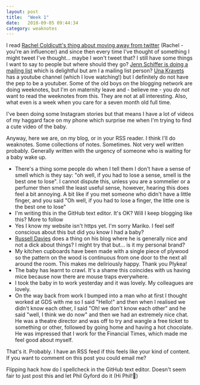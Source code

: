```yaml
---
layout: post
title:  "Week 1"
date:   2018-09-05 09:44:34
category: weaknotes
---
```


I read [Rachel Coldicutt's thing about moving away from twitter](https://medium.com/@rachelcoldicutt/bye-bye-birdie-a-week-without-tweets-48b31e89336d) (Rachel - you're an influencer) and since then every time I've thought of something I might tweet I've thought... maybe I won't tweet that? I still have some things I want to say to people but where should they go? [Jenn Schiffer is doing a mailing list](https://jennmoney.us8.list-manage.com/subscribe?u=f74a824f6424f5f5819ec0f77&id=738ef47ea4) which is delightful but am I a mailing list person? [Una Kravets](https://www.youtube.com/channel/UCJnidRIv3o1hf_YBWjKFljg) has a youtube channel (which I love watching!) but I definitely do not have the pep to be a youtuber. Some of the old boys on the blogging network are doing weeknotes, but I'm on maternity leave and - believe me - you *do not* want to read the weeknotes from this. They are not at all interesting. Also, what even is a week when you care for a seven month old full time.

I've been doing some Instagram stories but that means I have a lot of videos of my haggard face on my phone which surprise me when I'm trying to find a cute video of the baby.

Anyway, here we are, on my blog, or in your RSS reader. I think I'll do weaknotes. Some collections of notes. Sometimes. Not very well written probably. Generally written with the urgency of someone who is waiting for a baby wake up.

* There's a thing some people do when I tell them I don't have a sense of smell which is they say: "oh well, if you had to lose a sense, smell is the best one to lose". I cannot dispute this, unless you are a sommelier or a perfumer then smell the least useful sense, however, hearing this does feel a bit annoying. A bit like if you met someone who didn't have a little finger, and you said "Oh well, if you had to lose a finger, the little one is the best one to lose"
* I'm writing this in the GitHub text editor. It's OK? Will I keep blogging like this? More to follow
* Yes I know my website isn't https yet. I'm sorry Mariko. I feel self conscious about this but did you know I had a baby?
* [Russell Davies](http://russelldavies.typepad.com/) does a thing on his blog where he is generally nice and not a dick about things? I might try that but... is it my personal brand?
* My kitchen cupboards have been made with a single piece of plywood so the pattern on the wood is continuous from one door to the next all around the room. This makes me deliriously happy. Thank you Plykea!
* The baby has learnt to crawl. It's a shame this coincides with us having mice because now there are mouse traps everywhere.
* I took the baby in to work yesterday and it was lovely. My colleagues are lovely.
* On the way back from work I bumped into a man who at first I thought worked at GDS with me so I said "Hello!" and then when I realised we didn't know each other, I said "Oh! we don't know each other" and he said "well, I think we do now" and then we had an extremely nice chat. He was a theatre director and was off to try and wangle a free ticket to something or other, followed by going home and having a hot chocolate. He was impressed that I work for the Financial Times, which made me feel good about myself.

That's it. Probably. I have an RSS feed if this feels like your kind of content. If you want to comment on this post you could email me?

Flipping hack how do I spellcheck in the GitHub text editor. Doesn't seem fair to just post this and let Phil Gyford do it (Hi Phil!💛)
